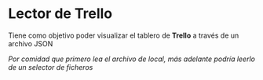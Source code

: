# Lector de Trello
Tiene como objetivo poder visualizar el tablero de **Trello** a través de un archivo JSON

*Por comidad que primero lea el archivo de local, más adelante podría leerlo de un selector de ficheros*